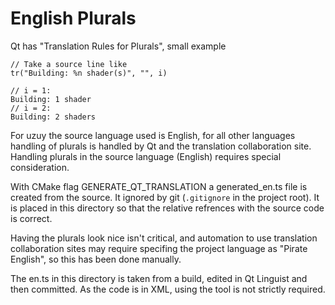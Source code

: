 # English Plurals

Qt has "Translation Rules for Plurals", small example

    // Take a source line like
    tr("Building: %n shader(s)", "", i)

    // i = 1:
    Building: 1 shader
    // i = 2:
    Building: 2 shaders

For uzuy the source language used is English, for all other languages handling of plurals is handled by Qt and the translation collaboration site. Handling plurals in the source language (English) requires special consideration.

With CMake flag GENERATE_QT_TRANSLATION a generated_en.ts file is created from the source. It ignored by git (`.gitignore` in the project root). It is placed in this directory so that the relative refrences with the source code is correct.

Having the plurals look nice isn't critical, and automation to use translation collaboration sites may require specifing the project language as "Pirate English", so this has been done manually.

The en.ts in this directory is taken from a build, edited in Qt Linguist and then committed. As the code is in XML, using the tool is not strictly required.
